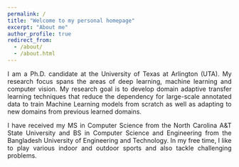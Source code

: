 ```yaml
---
permalink: /
title: "Welcome to my personal homepage"
excerpt: "About me"
author_profile: true
redirect_from:
  - /about/
  - /about.html
---
```


<p align="justify">
I am a Ph.D. candidate at the University of Texas at Arlington (UTA). My research focus spans the areas of deep learning, machine learning and computer vision. My research goal is to develop domain adaptive transfer learning techniques that reduce the dependency for large-scale annotated data to train Machine Learning models from scratch as well as adapting to new domains from previous learned domains.
</p>

<p align="justify">
I have received my MS in Computer Science from the North Carolina A&T State University and BS in Computer Science and Engineering from the Bangladesh University of Engineering and Technology. In my free time, I like to play various indoor and outdoor sports and also tackle challenging problems. 
</p>
